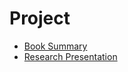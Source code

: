 # Project
* [Book Summary](Project-BookSummary.md)
* [Research Presentation](Project-ResearchPresentation.md)
